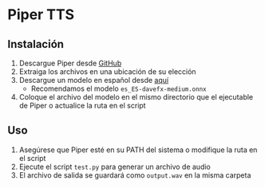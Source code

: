 # Piper TTS

## Instalación

1. Descargue Piper desde [GitHub](https://github.com/rhasspy/piper/releases)
2. Extraiga los archivos en una ubicación de su elección
3. Descargue un modelo en español desde [aquí](https://huggingface.co/rhasspy/piper-voices/tree/main)
   - Recomendamos el modelo `es_ES-davefx-medium.onnx`
4. Coloque el archivo del modelo en el mismo directorio que el ejecutable de Piper o actualice la ruta en el script

## Uso
1. Asegúrese que Piper esté en su PATH del sistema o modifique la ruta en el script
2. Ejecute el script `test.py` para generar un archivo de audio
3. El archivo de salida se guardará como `output.wav` en la misma carpeta
